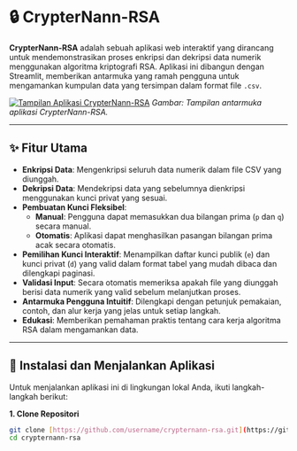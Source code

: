 # 🔒 CrypterNann-RSA

**CrypterNann-RSA** adalah sebuah aplikasi web interaktif yang dirancang untuk mendemonstrasikan proses enkripsi dan dekripsi data numerik menggunakan algoritma kriptografi RSA. Aplikasi ini dibangun dengan Streamlit, memberikan antarmuka yang ramah pengguna untuk mengamankan kumpulan data yang tersimpan dalam format file `.csv`.

[![Tampilan Aplikasi CrypterNann-RSA](https://placehold.co/800x450/2E3B4E/FFFFFF?text=Tampilan+Aplikasi+CrypterNann-RSA)](https://github.com/username/crypternann-rsa)
*Gambar: Tampilan antarmuka aplikasi CrypterNann-RSA.*

-----

## ✨ Fitur Utama

  - **Enkripsi Data**: Mengenkripsi seluruh data numerik dalam file CSV yang diunggah.
  - **Dekripsi Data**: Mendekripsi data yang sebelumnya dienkripsi menggunakan kunci privat yang sesuai.
  - **Pembuatan Kunci Fleksibel**:
      - **Manual**: Pengguna dapat memasukkan dua bilangan prima (`p` dan `q`) secara manual.
      - **Otomatis**: Aplikasi dapat menghasilkan pasangan bilangan prima acak secara otomatis.
  - **Pemilihan Kunci Interaktif**: Menampilkan daftar kunci publik (`e`) dan kunci privat (`d`) yang valid dalam format tabel yang mudah dibaca dan dilengkapi paginasi.
  - **Validasi Input**: Secara otomatis memeriksa apakah file yang diunggah berisi data numerik yang valid sebelum melanjutkan proses.
  - **Antarmuka Pengguna Intuitif**: Dilengkapi dengan petunjuk pemakaian, contoh, dan alur kerja yang jelas untuk setiap langkah.
  - **Edukasi**: Memberikan pemahaman praktis tentang cara kerja algoritma RSA dalam mengamankan data.

-----

## 🚀 Instalasi dan Menjalankan Aplikasi

Untuk menjalankan aplikasi ini di lingkungan lokal Anda, ikuti langkah-langkah berikut:

**1. Clone Repositori**

```bash
git clone [https://github.com/username/crypternann-rsa.git](https://github.com/username/crypternann-rsa.git) # Ganti dengan URL repo Anda
cd crypternann-rsa
